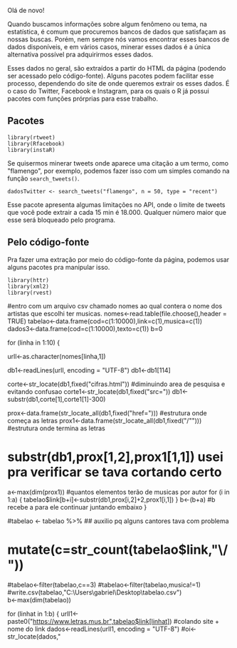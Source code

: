Olá de novo!

Quando buscamos informações sobre algum fenômeno ou tema, na estatística, é comum que procuremos bancos de dados que satisfaçam as nossas buscas. Porém, nem sempre nós vamos encontrar esses bancos de dados disponíveis, e em vários casos, minerar esses dados é a única alternativa possível pra adquirirmos esses dados.


Esses dados no geral, são extraídos a partir do HTML da página (podendo ser acessado pelo código-fonte). Alguns pacotes podem facilitar esse processo, dependendo do site de onde queremos extrair os esses dados. É o caso do Twitter, Facebook e Instagram, para os quais o R já possui pacotes com funções prórprias para esse trabalho.

## Pacotes
```
library(rtweet)
library(Rfacebook)
library(instaR)
```

Se quisermos minerar tweets onde aparece uma citação a um termo, como "flamengo", por exemplo, podemos fazer isso com um simples comando na função ```search_tweets()```. 

```
dadosTwitter <- search_tweets("flamengo", n = 50, type = "recent")
```
Esse pacote apresenta algumas limitações no API, onde o limite de tweets que você pode extrair a cada 15 min é 18.000. Qualquer número maior que esse será bloqueado pelo programa.

## Pelo código-fonte
Pra fazer uma extração por meio do código-fonte da página, podemos usar alguns pacotes pra manipular isso.
```
library(httr)
library(xml2)
library(rvest)
```
#entro com um arquivo csv chamado nomes ao qual contera o nome dos artistas que escolhi ter musicas.
nomes<-read.table(file.choose(),header = TRUE)
tabelao<-data.frame(cod=c(1:10000),link=c(1),musica=c(1))
dados3<-data.frame(cod=c(1:10000),texto=c(1))
b=0

for (linha in 1:10) {
  
  urll<-as.character(nomes[linha,1])
  
  db1<-readLines(urll, encoding = "UTF-8")
  db1<-db1[114]
  
  corte<-str_locate(db1,fixed("cifras.html")) #diminuindo area de pesquisa e evitando confusao
  corte1<-str_locate(db1,fixed("src="))
  db1<-substr(db1,corte[1],corte1[1]-300)
  
  prox<-data.frame(str_locate_all(db1,fixed("href=")))  #estrutura onde começa as letras
  prox1<-data.frame(str_locate_all(db1,fixed("/\"")))   #estrutura onde termina as letras
  
  # substr(db1,prox[1,2],prox1[1,1]) usei pra verificar se tava cortando certo
  
  a<-max(dim(prox1))    #quantos elementos terão de musicas por autor
  for (i in 1:a) {
    tabelao$link[b+i]<-substr(db1,prox[i,2]+2,prox1[i,1])
  }
  b<-(b+a) #b recebe a para ele continuar juntando embaixo
}

#tabelao <- tabelao %>%                          ## auxilio pq alguns cantores tava com problema
#  mutate(c=str_count(tabelao$link,"\\/"))
#tabelao<-filter(tabelao,c==3)
#tabelao<-filter(tabelao,musica!=1)
#write.csv(tabelao,"C:\\Users\\gabriel\\Desktop\\tabelao.csv")  
b<-max(dim(tabelao))

for (linhat in 1:b) {
  urll1<-paste0("https://www.letras.mus.br",tabelao$link[linhat])  #colando site + nome do link
  dados<-readLines(urll1, encoding = "UTF-8")
  #oi<-str_locate(dados,"<title>")
  #oi<-na.omit(oi)
  #oi1<-str_locate(dados," - ")
  #oi1<-na.omit(oi1)
  #tabelao$musica[linhat]<-substr(dados,oi[2]+1,oi1[1]-1)  #colocando nome da musica na tabela
  
  tm<-nchar(dados[87])
  if (tm<100) {
    dados1<-dados[89]
  }else {dados1<-dados[87]
  }
  
  #aq é pra só pegar a letra da musica
  sigla<-str_locate(dados1,fixed("<p>"))   #localizando onde começa a letra
  sigla<-na.omit(sigla)
  sigla1<-str_locate(dados,fixed("</p> </div>"))   #localizando onde termina a letra
  sigla1<-na.omit(sigla1)
  dados3[linhat,2]<-substr(dados1,sigla[2]+1,sigla1[1]-1)
  dados3$cod[linhat]=tabelao$cod[linhat]
}
